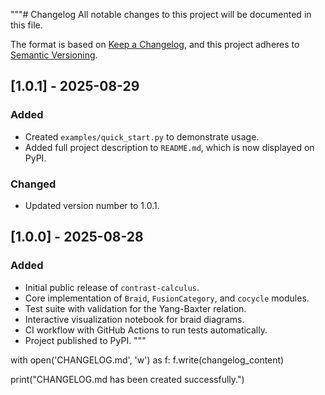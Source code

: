 """# Changelog All notable changes to this project will be documented in this file.

The format is based on [Keep a Changelog](https://keepachangelog.com/en/1.0.0/),
and this project adheres to [Semantic Versioning](https://semver.org/spec/v2.0.0.html).

## [1.0.1] - 2025-08-29

### Added
- Created `examples/quick_start.py` to demonstrate usage.
- Added full project description to `README.md`, which is now displayed on PyPI.

### Changed
- Updated version number to 1.0.1.

## [1.0.0] - 2025-08-28

### Added
- Initial public release of `contrast-calculus`.
- Core implementation of `Braid`, `FusionCategory`, and `cocycle` modules.
- Test suite with validation for the Yang-Baxter relation.
- Interactive visualization notebook for braid diagrams.
- CI workflow with GitHub Actions to run tests automatically.
- Project published to PyPI.
"""

with open('CHANGELOG.md', 'w') as f:
    f.write(changelog_content)

print("CHANGELOG.md has been created successfully.")